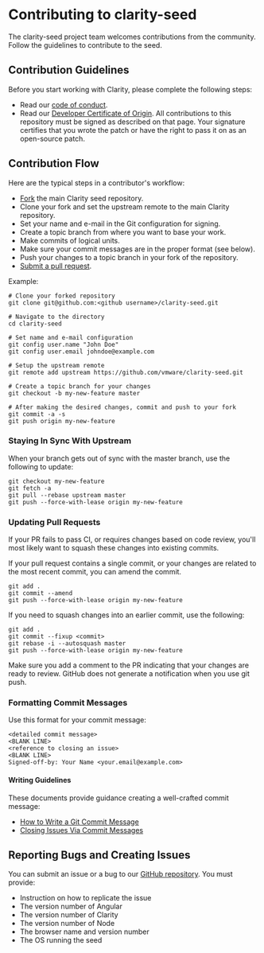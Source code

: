 

# Contributing to clarity-seed

The clarity-seed project team welcomes contributions from the community. Follow the guidelines to contribute to the seed.

## Contribution Guidelines

Before you start working with Clarity, please complete the following steps:

- Read our [code of conduct](/CODE_OF_CONDUCT.md).
- Read our [Developer Certificate of Origin](https://cla.vmware.com/dco). All contributions to this repository must be signed as described on that page. Your signature certifies that you wrote the patch or have the right to pass it on as an open-source patch.

## Contribution Flow

Here are the typical steps in a contributor's workflow:

- [Fork](https://help.github.com/articles/fork-a-repo/) the main Clarity seed repository. 
- Clone your fork and set the upstream remote to the main Clarity repository.
- Set your name and e-mail in the Git configuration for signing.
- Create a topic branch from where you want to base your work.
- Make commits of logical units.
- Make sure your commit messages are in the proper format (see below).
- Push your changes to a topic branch in your fork of the repository.
- [Submit a pull request](https://help.github.com/articles/about-pull-requests/).

Example:

``` shell
# Clone your forked repository
git clone git@github.com:<github username>/clarity-seed.git

# Navigate to the directory
cd clarity-seed

# Set name and e-mail configuration
git config user.name "John Doe"
git config user.email johndoe@example.com

# Setup the upstream remote
git remote add upstream https://github.com/vmware/clarity-seed.git

# Create a topic branch for your changes
git checkout -b my-new-feature master

# After making the desired changes, commit and push to your fork
git commit -a -s
git push origin my-new-feature
```

### Staying In Sync With Upstream

When your branch gets out of sync with the master branch, use the following to update:

``` shell
git checkout my-new-feature
git fetch -a
git pull --rebase upstream master
git push --force-with-lease origin my-new-feature
```

### Updating Pull Requests

If your PR fails to pass CI, or requires changes based on code review, you'll most likely want to squash these changes into existing commits.

If your pull request contains a single commit, or your changes are related to the most recent commit, you can amend the commit.

``` shell
git add .
git commit --amend
git push --force-with-lease origin my-new-feature
```

If you need to squash changes into an earlier commit, use the following:

``` shell
git add .
git commit --fixup <commit>
git rebase -i --autosquash master
git push --force-with-lease origin my-new-feature
```

Make sure you add a comment to the PR indicating that your changes are ready to review. GitHub does not generate a notification when you use git push.

### Formatting Commit Messages

Use this format for your commit message:

```
<detailed commit message>
<BLANK LINE>
<reference to closing an issue>
<BLANK LINE>
Signed-off-by: Your Name <your.email@example.com>
```

#### Writing Guidelines

These documents provide guidance creating a well-crafted commit message:

 * [How to Write a Git Commit Message](http://chris.beams.io/posts/git-commit/)
 * [Closing Issues Via Commit Messages](https://help.github.com/articles/closing-issues-via-commit-messages/)

## Reporting Bugs and Creating Issues

You can submit an issue or a bug to our [GitHub repository](https://github.com/vmware/clarity-seed/issues).  You must provide:

* Instruction on how to replicate the issue
* The version number of Angular
* The version number of Clarity
* The version number of Node
* The browser name and version number
* The OS running the seed
